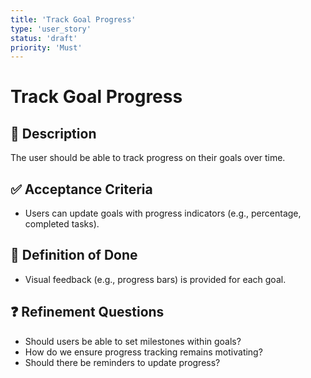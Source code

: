 ```yaml
---
title: 'Track Goal Progress'
type: 'user_story'
status: 'draft'
priority: 'Must'
---
```


# Track Goal Progress

## 📌 Description

The user should be able to track progress on their goals over time.

## ✅ Acceptance Criteria

- Users can update goals with progress indicators (e.g., percentage, completed tasks).

## 🎯 Definition of Done

- Visual feedback (e.g., progress bars) is provided for each goal.

## ❓ Refinement Questions

- Should users be able to set milestones within goals?
- How do we ensure progress tracking remains motivating?
- Should there be reminders to update progress?
